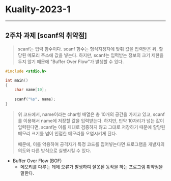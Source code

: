 # Kuality-2023-1

---------

## 2주차 과제 [scanf의 취약점]
> scanf는 입력 함수이다.
> scanf 함수는 형식지정자에 맞춰 값을 입력받은 뒤, 할당된 메모리 주소에 값을 넣는다.
> 하지만, scanf는 입력받는 정보의 크기 제한을 두지 않기 때문에 "Buffer Over Flow"가 발생할 수 있다.

``` C
#include <stdio.h>

int main()
{
	char name[10];
	
	scanf("%s", name);
}
```

> 위 코드에서, name이라는 char형 배열은 총 10개의 공간을 가지고 있고, scanf를 이용해서 name에 저장할 값을 입력받는다.
> 하지만, 만약 10자리가 넘는 값이 입력된다면, scanf는 이를 제대로 검증하지 않고 그대로 저장하기 때문에 
> 할당된 메모리 크기를 넘어 인접한 메모리를 오염시키게 된다.
>
> 때문에, 이를 악용하여 공격자가 특정 코드를 집어넣는다면 프로그램을 개발자의 의도와 다른 방식으로 실행시킬 수 있다.


+ Buffer Over Flow (BOF)
	+ 메모리를 다루는 데에 오류가 발생하여 잘못된 동작을 하는 프로그램 취약점을 말한다.